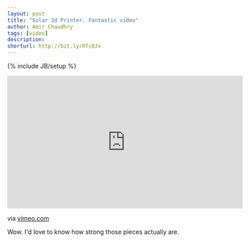 ```yaml
---
layout: post
title: "Solar 3d Printer. Fantastic video"
author: Amir Chaudhry
tags: [video]
description:
shorturl: http://bit.ly/HTc8Jv
---
```

{% include JB/setup %}

&#x20; <iframe src="http://player.vimeo.com/video/25401444?title=0&amp;byline=0&amp;portrait=0" width="540" height="304" frameborder="0" webkitAllowFullScreen="true" mozallowfullscreen="true" allowFullScreen="true">lipsum</iframe>

via [vimeo.com](http://vimeo.com/25401444)

Wow. I'd love to know how strong those pieces actually are.
